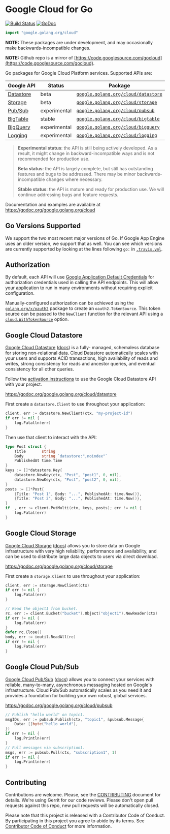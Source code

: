 # Google Cloud for Go

[![Build Status](https://travis-ci.org/GoogleCloudPlatform/gcloud-golang.svg?branch=master)](https://travis-ci.org/GoogleCloudPlatform/gcloud-golang)
[![GoDoc](https://godoc.org/google.golang.org/cloud?status.svg)](https://godoc.org/google.golang.org/cloud)

``` go
import "google.golang.org/cloud"
```

**NOTE:** These packages are under development, and may occasionally make
backwards-incompatible changes.

**NOTE:** Github repo is a mirror of [https://code.googlesource.com/gocloud](https://code.googlesource.com/gocloud).

Go packages for Google Cloud Platform services. Supported APIs are:

Google API                     | Status       | Package
-------------------------------|--------------|-----------------------------------------------------------
[Datastore][cloud-datastore]   | beta         | [`google.golang.org/cloud/datastore`][cloud-datastore-ref]
[Storage][cloud-storage]       | beta         | [`google.golang.org/cloud/storage`][cloud-storage-ref]
[Pub/Sub][cloud-pubsub]        | experimental | [`google.golang.org/cloud/pubsub`][cloud-pubsub-ref]
[BigTable][cloud-bigtable]     | stable       | [`google.golang.org/cloud/bigtable`][cloud-bigtable-ref]
[BigQuery][cloud-bigquery]     | experimental | [`google.golang.org/cloud/bigquery`][cloud-bigquery-ref]
[Logging][cloud-logging]       | experimental | [`google.golang.org/cloud/logging`][cloud-logging-ref]

> **Experimental status**: the API is still being actively developed. As a
> result, it might change in backward-incompatible ways and is not recommended
> for production use.
>
> **Beta status**: the API is largely complete, but still has outstanding
> features and bugs to be addressed. There may be minor backwards-incompatible
> changes where necessary.
>
> **Stable status**: the API is mature and ready for production use. We will
> continue addressing bugs and feature requests.

Documentation and examples are available at
https://godoc.org/google.golang.org/cloud

## Go Versions Supported

We support the two most recent major versions of Go. If Google App Engine uses
an older version, we support that as well. You can see which versions are
currently supported by looking at the lines following `go:` in
[`.travis.yml`](.travis.yml).

## Authorization

By default, each API will use [Google Application Default Credentials][default-creds]
for authorization credentials used in calling the API endpoints. This will allow your
application to run in many environments without requiring explicit configuration.

Manually-configured authorization can be achieved using the
[`golang.org/x/oauth2`](https://godoc.org/golang.org/x/oauth2) package to
create an `oauth2.TokenSource`. This token source can be passed to the `NewClient`
function for the relevant API using a
[`cloud.WithTokenSource`](https://godoc.org/google.golang.org/cloud#WithTokenSource)
option.

## Google Cloud Datastore

[Google Cloud Datastore][cloud-datastore] ([docs][cloud-datastore-docs]) is a fully-
managed, schemaless database for storing non-relational data. Cloud Datastore
automatically scales with your users and supports ACID transactions, high availability
of reads and writes, strong consistency for reads and ancestor queries, and eventual
consistency for all other queries.

Follow the [activation instructions][cloud-datastore-activation] to use the Google
Cloud Datastore API with your project.

https://godoc.org/google.golang.org/cloud/datastore

First create a `datastore.Client` to use throughout your application:

```go
client, err := datastore.NewClient(ctx, "my-project-id")
if err != nil {
	log.Fatalln(err)
}
```

Then use that client to interact with the API:

```go
type Post struct {
	Title       string
	Body        string `datastore:",noindex"`
	PublishedAt time.Time
}
keys := []*datastore.Key{
	datastore.NewKey(ctx, "Post", "post1", 0, nil),
	datastore.NewKey(ctx, "Post", "post2", 0, nil),
}
posts := []*Post{
	{Title: "Post 1", Body: "...", PublishedAt: time.Now()},
	{Title: "Post 2", Body: "...", PublishedAt: time.Now()},
}
if _, err := client.PutMulti(ctx, keys, posts); err != nil {
	log.Fatal(err)
}
```

## Google Cloud Storage

[Google Cloud Storage][cloud-storage] ([docs][cloud-storage-docs]) allows you to store
data on Google infrastructure with very high reliability, performance and availability,
and can be used to distribute large data objects to users via direct download.

https://godoc.org/google.golang.org/cloud/storage

First create a `storage.Client` to use throughout your application:

```go
client, err := storage.NewClient(ctx)
if err != nil {
	log.Fatal(err)
}
```

```go
// Read the object1 from bucket.
rc, err := client.Bucket("bucket").Object("object1").NewReader(ctx)
if err != nil {
	log.Fatal(err)
}
defer rc.Close()
body, err := ioutil.ReadAll(rc)
if err != nil {
	log.Fatal(err)
}
```

## Google Cloud Pub/Sub

[Google Cloud Pub/Sub][cloud-pubsub] ([docs][cloud-pubsub-docs]) allows you to connect
your services with reliable, many-to-many, asynchronous messaging hosted on Google's
infrastructure. Cloud Pub/Sub automatically scales as you need it and provides a foundation
for building your own robust, global services.

https://godoc.org/google.golang.org/cloud/pubsub


```go
// Publish "hello world" on topic1.
msgIDs, err := pubsub.Publish(ctx, "topic1", &pubsub.Message{
	Data: []byte("hello world"),
})
if err != nil {
	log.Println(err)
}
// Pull messages via subscription1.
msgs, err := pubsub.Pull(ctx, "subscription1", 1)
if err != nil {
	log.Println(err)
}
```

## Contributing

Contributions are welcome. Please, see the
[CONTRIBUTING](https://github.com/GoogleCloudPlatform/gcloud-golang/blob/master/CONTRIBUTING.md)
document for details. We're using Gerrit for our code reviews. Please don't open pull
requests against this repo, new pull requests will be automatically closed.

Please note that this project is released with a Contributor Code of Conduct.
By participating in this project you agree to abide by its terms.
See [Contributor Code of Conduct](https://github.com/GoogleCloudPlatform/gcloud-golang/blob/master/CONTRIBUTING.md#contributor-code-of-conduct)
for more information.

[cloud-datastore]: https://cloud.google.com/datastore/
[cloud-datastore-ref]: https://godoc.org/google.golang.org/cloud/datastore
[cloud-datastore-docs]: https://cloud.google.com/datastore/docs
[cloud-datastore-activation]: https://cloud.google.com/datastore/docs/activate

[cloud-pubsub]: https://cloud.google.com/pubsub/
[cloud-pubsub-ref]: https://godoc.org/google.golang.org/cloud/pubsub
[cloud-pubsub-docs]: https://cloud.google.com/pubsub/docs

[cloud-storage]: https://cloud.google.com/storage/
[cloud-storage-ref]: https://godoc.org/google.golang.org/cloud/storage
[cloud-storage-docs]: https://cloud.google.com/storage/docs/overview
[cloud-storage-create-bucket]: https://cloud.google.com/storage/docs/cloud-console#_creatingbuckets

[cloud-bigtable]: https://cloud.google.com/bigtable/
[cloud-bigtable-ref]: https://godoc.org/google.golang.org/cloud/bigtable

[cloud-bigquery]: https://cloud.google.com/bigquery/
[cloud-bigquery-ref]: https://godoc.org/google.golang.org/cloud/bigquery

[cloud-logging]: https://cloud.google.com/logging/
[cloud-logging-ref]: https://godoc.org/google.golang.org/cloud/logging

[default-creds]: https://developers.google.com/identity/protocols/application-default-credentials
